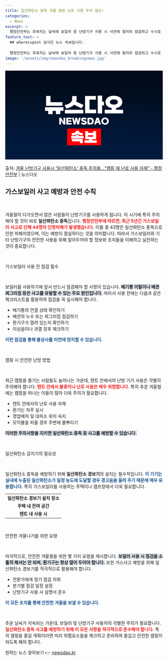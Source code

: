 ```yaml
---
title: 일산화탄소 중독 겨울 캠핑 난로 사용 주의 필요!
categories:
  - News
excerpt: >
  행정안전부는 추워지는 날씨에 보일러 등 난방기구 사용 시 사전에 철저히 점검하고 수시로 확인해 일산화탄소 중…
feature_text: >
  ## whereispost 실시간 뉴스 속보입니다.

  행정안전부는 추워지는 날씨에 보일러 등 난방기구 사용 시 사전에 철저히 점검하고 수시로 확인해 일산화탄소 중…
image: '/assets/img/newsdao_breakingnews.jpg'
---
```


![뉴스다오 속보](/assets/img/newsdao_breakingnews.jpg)

<p>출처: <a href="https://newsdao.kr/2462" rel="dofollow">겨울 난방기구 사용시 ‘일산화탄소’ 중독 주의를…“캠핑 때 난로 사용 자제” - 행정안전부</a> | 뉴스다오</p>

<h2 data-ke-size="size26">가스보일러 사고 예방과 안전 수칙</h2>

<p data-ke-size="size16">&nbsp;</p>

겨울철이 다가오면서 많은 사람들이 난방기구를 사용하게 됩니다. 이 시기에 특히 주의해야 할 것이 바로 **일산화탄소 중독**입니다. <b><span style="color: #ee2323;">행정안전부에 따르면, 최근 5년간 가스보일러 사고로 인해 44명의 인명피해가 발생했습니다.</span></b> 이들 중 43명은 일산화탄소 중독으로 인한 피해자였으며, 이는 예방이 절실하다는 것을 의미합니다. 따라서 가스보일러와 기타 난방기구의 안전한 사용을 위해 알아두어야 할 정보와 조치들을 이해하고 실천하는 것이 중요합니다.

<p data-ke-size="size16">&nbsp;</p>

가스보일러 사용 전 점검 필수

<p data-ke-size="size16">&nbsp;</p>

보일러를 사용하기에 앞서 반드시 점검해야 할 사항이 있습니다. <b><span style="background-color: #21538527;">배기통 이탈이나 배관 찌그러짐 등은 사고를 유발할 수 있는 주요 원인입니다.</span></b> 따라서 사용 전에는 다음과 같은 체크리스트를 활용하여 점검을 꼭 실시해야 합니다.

<ul>
    <li>배기통의 연결 상태 확인하기</li>
    <li>배관의 누수 또는 찌그러짐 점검하기</li>
    <li>환기구가 열려 있는지 확인하기</li>
    <li>이상음이나 과열 징후 체크하기</li>
</ul>

<b><span style="color: #1a5490;">이런 점검을 통해 불상사를 미연에 방지할 수 있습니다.</span></b>

<p data-ke-size="size16">&nbsp;</p>

캠핑 시 안전한 난방 방법

<p data-ke-size="size16">&nbsp;</p>

최근 캠핑을 즐기는 사람들도 늘어나는 가운데, 텐트 안에서의 난방 기기 사용은 각별히 주의해야 합니다. <b><span style="color: #ee2323;">텐트 안에서 불꽃이나 난로 사용은 매우 위험합니다.</span></b> 특히 추운 겨울철에는 캠핑을 떠나는 이들이 많아 더욱 주의가 필요합니다. 

<ul>
    <li>텐트 안에서의 난로 사용 자제</li>
    <li>환기는 자주 실시</li>
    <li>영업배치 및 대피소 위치 숙지</li>
    <li>모닥불을 피울 경우 주변에 물뿌리기</li>
</ul>

<b><span style="background-color: #21538527;">이러한 주의사항을 지키면 일산화탄소 중독 등 사고를 예방할 수 있습니다.</span></b>

<p data-ke-size="size16">&nbsp;</p>

일산화탄소 감지기의 필요성

<p data-ke-size="size16">&nbsp;</p>

일산화탄소 중독을 예방하기 위해 **일산화탄소 경보기**의 설치는 필수적입니다. <b><span style="color: #1a5490;">이 기기는 실내에 누출된 일산화탄소가 일정 농도에 도달할 경우 경고음을 울려 주기 때문에 매우 유용합니다.</span></b> 특히 가스보일러를 사용하는 주택이나 캠프장에서 더욱 필요합니다. 

<table>
    <tr>
        <td style="text-align: center; height: 17px;"><b>일산화탄소 경보기 설치 장소</b></td>
    </tr>
    <tr>
        <td style="text-align: center; height: 17px;"><b>주택 내 잔여 공간</b></td>
    </tr>
    <tr>
        <td style="text-align: center; height: 17px;"><b>텐트 내 사용 시</b></td>
    </tr>
</table>

<p data-ke-size="size16">&nbsp;</p>

안전한 겨울나기를 위한 요령

<p data-ke-size="size16">&nbsp;</p>

마지막으로, 안전한 겨울철을 위한 몇 가지 요령을 제시합니다. <b><span style="background-color: #21538527;">보일러 사용 시 점검을 소홀히 해서는 안 되며, 환기구는 항상 열어 두어야 합니다.</span></b> 또한 가스사고 예방을 위해 일산화탄소 경보기를 적극적으로 활용해야 합니다. 

<ul>
    <li>전문가에게 정기 점검 의뢰</li>
    <li>분기별 점검 일정 설정</li>
    <li>난방기구 사용 시 설명서 준수</li>
</ul>

<b><span style="color: #1a5490;">이 모든 조치를 통해 안전한 겨울을 보낼 수 있습니다.</span></b>

<p data-ke-size="size16">&nbsp;</p>

추운 날씨가 지속되는 가운데, 보일러 및 난방기구 사용자의 각별한 주의가 필요합니다. <b><span style="color: #ee2323;">일산화탄소 중독 사고를 예방하기 위해 이 모든 사항을 적극적으로 준수해야 합니다.</span></b> 특히 캠핑을 즐길 계획이라면 미리 위험요소들을 체크하고 준비하여 즐겁고 안전한 캠핑이 되도록 해야 합니다. 

원하는 뉴스 찾아보기 👉 <a href="https://newsdao.kr" rel="dofollow">newsdao.kr</a>


